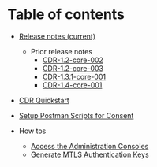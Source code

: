 # Table of contents
* [Release notes (current)](docs/relnotes_CDR-1.4-core-002.md)
  * Prior release notes
    * [CDR-1.2-core-002](docs/relnotes_CDR-1.2-core-002.md)
    * [CDR-1.2-core-003](docs/relnotes_CDR-1.2-core-003.md)
    * [CDR-1.3.1-core-001](docs/relnotes_CDR-1.3.1-core-001.md)
    * [CDR-1.4-core-001](docs/relnotes_CDR-1.4-core-001.md)
    
* [CDR Quickstart](docs/quickstart.md)
* [Setup Postman Scripts for Consent](docs/postman.md)
* How tos
    * [Access the Administration Consoles](docs/howto_adminconsoles.md)
    * [Generate MTLS Authentication Keys](docs/howto_generatecerts.md)
